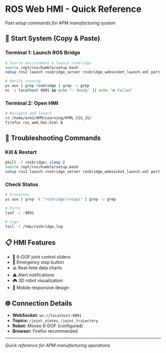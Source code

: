 # ROS Web HMI - Quick Reference
*Fast setup commands for APM manufacturing system*

## 🚀 **Start System (Copy & Paste)**

### **Terminal 1: Launch ROS Bridge**
```bash
# Source environment & launch rosbridge
source /opt/ros/humble/setup.bash
nohup ros2 launch rosbridge_server rosbridge_websocket_launch.xml port:=9091 > /tmp/rosbridge.log 2>&1 &

# Verify running
ps aux | grep rosbridge | grep -v grep
nc -z localhost 9091 && echo "✅ Ready" || echo "❌ Failed"
```

### **Terminal 2: Open HMI**  
```bash
# Navigate and launch
cd /home/arm1/APM/Learning/HTML_CSS_JS/
firefox ros_web_hmi.html &
```

## 🔧 **Troubleshooting Commands**

### **Kill & Restart**
```bash
pkill -f rosbridge; sleep 2
source /opt/ros/humble/setup.bash
nohup ros2 launch rosbridge_server rosbridge_websocket_launch.xml port:=9091 > /tmp/rosbridge.log 2>&1 &
```

### **Check Status**
```bash
# Processes
ps aux | grep -E "rosbridge|rosapi" | grep -v grep

# Ports  
lsof -i :9091

# Logs
tail -f /tmp/rosbridge.log
```

## 📋 **HMI Features**
- 🤖 6-DOF joint control sliders
- 🛑 Emergency stop button
- 📊 Real-time data charts  
- ⚠️ Alert notifications
- 🎮 3D robot visualization
- 📱 Mobile responsive design

## 🌐 **Connection Details**
- **WebSocket:** `ws://localhost:9091`
- **Topics:** `/joint_states`, `/joint_trajectory`  
- **Robot:** Moveo 6-DOF (configured)
- **Browser:** Firefox recommended

---
*Quick reference for APM manufacturing operations*